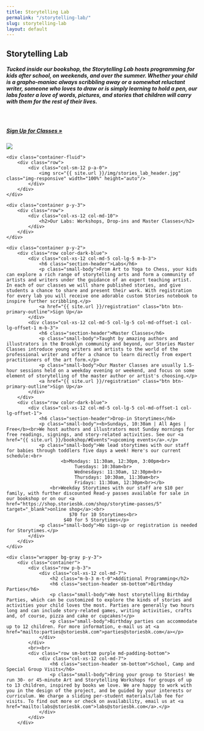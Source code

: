 ```yaml
---
title: Storytelling Lab
permalink: "/storytelling-lab/"
slug: storytelling-lab
layout: default
---
```


<div class="container p-y-3">
		<div class="row">
			<div class="col-xs-12 p-b-1">
				<h2 class="circular-bold">Storytelling Lab</h2>
			</div>
		</div>
		<div class="row">
			<div class="col-xs-12 col-md-9 p-t-2">
				<h5 class="circular lead-in">Tucked inside our bookshop, the Storytelling Lab hosts programming for kids after school, on weekends, and over the summer. Whether your child is a grapho-maniac always scribbling away or a somewhat reluctant writer, someone who loves to draw or is simply learning to hold a pen, our labs foster a love of words, pictures, and stories that children will carry with them for the rest of their lives.</h5>
				<br>
				<h5 class="lead-in"><a href="{{ site.url }}/registration">Sign Up for Classes &raquo;</a></h5>
			</div>
			<div class="col-xs-12 col-md-2 col-md-offset-1">
				<img src="{{ site.url }}/img/stories_storytellinglab.png" />
			</div>
		</div>
	</div>

	<div class="container-fluid">
		<div class="row">
			<div class="col-sm-12 p-a-0">
				<img src="{{ site.url }}/img/stories_lab_header.jpg" class="img-responsive" width="100%" height="auto"/>
			</div>
		</div>
	</div>

	<div class="container p-y-3">
		<div class="row">
			<div class="col-xs-12 col-md-10">
				<h2>Our Labs: Workshops, Drop-ins and Master Classes</h2>
			</div>
		</div>
	</div>

	<div class="container p-y-2">
		<div class="row color-dark-blue">
			<div class="col-xs-12 col-md-5 col-lg-5 m-b-3">
				<h6 class="section-header">Labs</h6>
				<p class="small-body">From Art to Yoga to Chess, your kids can explore a rich range of storytelling arts and form a community of artists and writers under the guidance of an expert teaching artist. In each of our classes we will share published stories, and give students a chance to share and present their work. With registration for every lab you will receive one adorable custom Stories notebook to inspire further scribbling.</p>
				<a href="{{ site.url }}/registration" class="btn btn-primary-outline">Sign Up</a>
			</div>
			<div class="col-xs-12 col-md-5 col-lg-5 col-md-offset-1 col-lg-offset-1 m-b-3">
				<h6 class="section-header">Master Classes</h6>
				<p class="small-body">Taught by amazing authors and illustrators in the Brooklyn community and beyond, our Stories Master Classes introduce young writers and artists to the world of the professional writer and offer a chance to learn directly from expert practitioners of the art form.</p>
				<p class="small-body">Our Master Classes are usually 1.5-hour sessions held on a weekday evening or weekend, and focus on some element of storytelling of the master author or artist's choosing.</p>
				<a href="{{ site.url }}/registration" class="btn btn-primary-outline">Sign Up</a>
			</div>
		</div>
		<div class="row color-dark-blue">
			<div class="col-xs-12 col-md-5 col-lg-5 col-md-offset-1 col-lg-offset-1">
				<h6 class="section-header">Drop-in Storytimes</h6>
				<p class="small-body"><b>Sundays, 10:30am | All Ages | Free</b><br>We host authors and illustrators most Sunday mornings for free readings, signings, and story-related activities. See our <a href="{{ site.url }}/bookshop/#Events">upcoming events</a>.</p>
				<p class="small-body">We lead storytimes with our staff for babies through toddlers five days a week! Here's our current schedule:<br>
						<b>Mondays: 11:30am, 12:30pm, 3:00pm<br>
							 Tuesdays: 10:30am<br>
							 Wednesdays: 11:30am, 12:30pm<br>
							 Thursdays: 10:30am, 11:30am<br>
						 	 Fridays: 11:30am, 12:30pm<br></b>
					<br>Weekday Storytimes with our staff are $10 per family, with further discounted Read-y passes available for sale in our bookshop or on our <a href="https://shop.storiesbk.com/shop/storytime-passes/5" target="_blank">online shop</a>:<br>
						   $70 for 10 Storytimes<br>
					     $40 for 5 Storytimes</p>
				<p class="small-body">No sign-up or registration is needed for Storytimes.</p>
			</div>
		</div>
	</div>

	<div class="wrapper bg-gray p-y-3">
		<div class="container">
			<div class="row p-b-3">
				<div class="col-xs-12 col-md-7">
					<h2 class="m-b-3 m-t-0">Additional Programming</h2>
					<h6 class="section-header sm-bottom">Birthday Parties</h6>
					<p class="small-body">We host storytelling Birthday Parties, which can be customized to explore the kinds of stories and activities your child loves the most. Parties are generally two hours long and can include story-related games, writing activities, crafts and, of course, pizza and cake or cupcakes!</p>
					<p class="small-body">Birthday parties can accommodate up to 12 children. For more information, e-mail us at <a href="mailto:parties@storiesbk.com">parties@storiesbk.com</a></p>
				</div>
			</div>
			<br><br>
			<div class="row sm-bottom purple md-padding-bottom">
				<div class="col-xs-12 col-md-7">
					<h6 class="section-header sm-bottom">School, Camp and Special Group Visits</h6>
					<p class="small-body">Bring your group to Stories! We run 30- or 45-minute Art and Storytelling Workshops for groups of up to 13 children, inspired by books we love. We are happy to work with you in the design of the project, and be guided by your interests or curriculum. We charge a sliding per-student materials/lab fee for visits. To find out more or check on availability, email us at <a href="mailto:labs@storiesbk.com">labs@storiesbk.com</a>.</p>
				</div>
			</div>
		</div>
</div>
